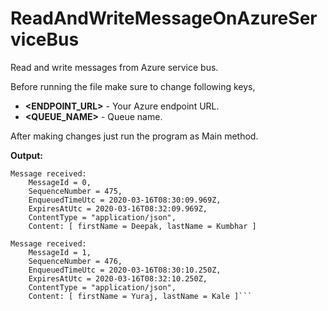 # ReadAndWriteMessageOnAzureServiceBus
Read and write messages from Azure service bus.

Before running the file make sure to change following keys,
- **<ENDPOINT_URL>** - Your Azure endpoint URL.
- **<QUEUE_NAME>** - Queue name.


After making changes just run the program as Main method.

**Output:**

```
Message received: 
	MessageId = 0, 
	SequenceNumber = 475, 
	EnqueuedTimeUtc = 2020-03-16T08:30:09.969Z,
	ExpiresAtUtc = 2020-03-16T08:32:09.969Z, 
	ContentType = "application/json",  
	Content: [ firstName = Deepak, lastName = Kumbhar ]
            
Message received: 
	MessageId = 1, 
	SequenceNumber = 476, 
	EnqueuedTimeUtc = 2020-03-16T08:30:10.250Z,
	ExpiresAtUtc = 2020-03-16T08:32:10.250Z, 
	ContentType = "application/json",  
	Content: [ firstName = Yuraj, lastName = Kale ]```
            
            
 
